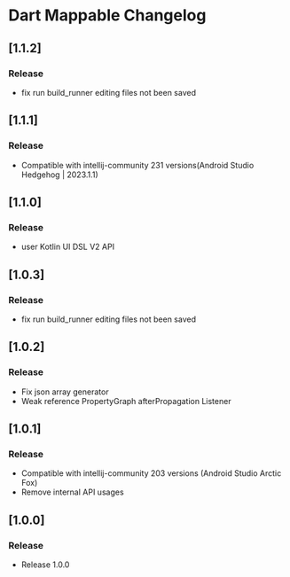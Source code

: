 <!-- Keep a Changelog guide -> https://keepachangelog.com -->

# Dart Mappable Changelog

## [1.1.2]

### Release

- fix run build_runner editing files not been saved

## [1.1.1]

### Release

- Compatible with intellij-community 231 versions(Android Studio Hedgehog | 2023.1.1)

## [1.1.0]

### Release

- user Kotlin UI DSL V2 API

## [1.0.3]

### Release

- fix run build_runner editing files not been saved

## [1.0.2]

### Release

- Fix json array generator
- Weak reference PropertyGraph afterPropagation Listener

## [1.0.1]

### Release

- Compatible with intellij-community 203 versions (Android Studio Arctic Fox)
- Remove internal API usages

## [1.0.0]

### Release

- Release 1.0.0